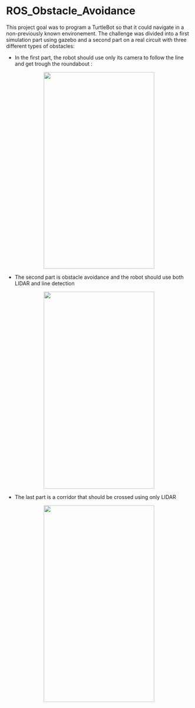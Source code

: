 # ROS_Obstacle_Avoidance

This project goal was to program a TurtleBot so that it could navigate in a non-previously known environement.
The challenge was divided into a first simulation part using gazebo and a second part on a real circuit with three different types of obstacles:

- In the first part, the robot should use only its camera to follow the line and get trough the roundabout :

<p align="center">
<img  src="Media/Image/First_step.gif" width="300" height="533.5"/>
</p>

- The second part is obstacle avoidance and the robot should use both LIDAR and line detection

<p align="center">
<img  src="Media/Image/Second_step.gif" width="300" height="533.5"/>
</p>

- The last part is a corridor that should be crossed using only LIDAR
  
<p align="center">
<img  src="Media/Image/Third_step.gif" width="300" height="533.5"/>
</p>




